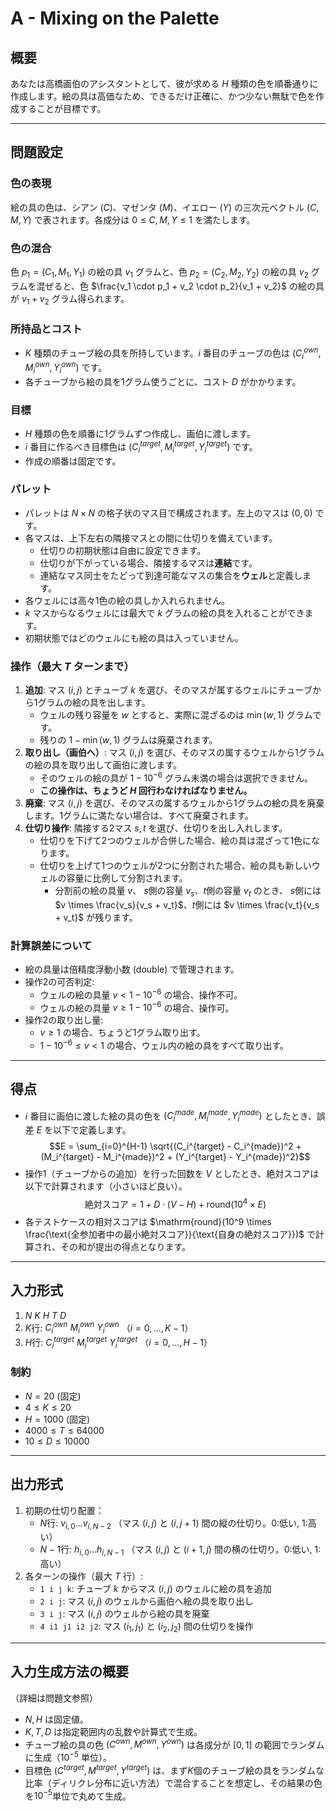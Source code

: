 # A - Mixing on the Palette

## 概要

あなたは高橋画伯のアシスタントとして、彼が求める $H$ 種類の色を順番通りに作成します。絵の具は高価なため、できるだけ正確に、かつ少ない無駄で色を作成することが目標です。

---
## 問題設定

### 色の表現
絵の具の色は、シアン ($C$)、マゼンタ ($M$)、イエロー ($Y$) の三次元ベクトル $(C, M, Y)$ で表されます。各成分は $0 \le C, M, Y \le 1$ を満たします。

### 色の混合
色 $p_1 = (C_1, M_1, Y_1)$ の絵の具 $v_1$ グラムと、色 $p_2 = (C_2, M_2, Y_2)$ の絵の具 $v_2$ グラムを混ぜると、色 $\frac{v_1 \cdot p_1 + v_2 \cdot p_2}{v_1 + v_2}$ の絵の具が $v_1 + v_2$ グラム得られます。

### 所持品とコスト
- $K$ 種類のチューブ絵の具を所持しています。$i$ 番目のチューブの色は $(C_i^{own}, M_i^{own}, Y_i^{own})$ です。
- 各チューブから絵の具を1グラム使うごとに、コスト $D$ がかかります。

### 目標
- $H$ 種類の色を順番に1グラムずつ作成し、画伯に渡します。
- $i$ 番目に作るべき目標色は $(C_i^{target}, M_i^{target}, Y_i^{target})$ です。
- 作成の順番は固定です。

### パレット
- パレットは $N \times N$ の格子状のマス目で構成されます。左上のマスは $(0,0)$ です。
- 各マスは、上下左右の隣接マスとの間に仕切りを備えています。
    - 仕切りの初期状態は自由に設定できます。
    - 仕切りが下がっている場合、隣接するマスは**連結**です。
    - 連結なマス同士をたどって到達可能なマスの集合を**ウェル**と定義します。
- 各ウェルには高々1色の絵の具しか入れられません。
- $k$ マスからなるウェルには最大で $k$ グラムの絵の具を入れることができます。
- 初期状態ではどのウェルにも絵の具は入っていません。

### 操作（最大 $T$ ターンまで）
1.  **追加**: マス $(i,j)$ とチューブ $k$ を選び、そのマスが属するウェルにチューブから1グラムの絵の具を出します。
    - ウェルの残り容量を $w$ とすると、実際に混ざるのは $\min(w, 1)$ グラムです。
    - 残りの $1 - \min(w, 1)$ グラムは廃棄されます。
2.  **取り出し（画伯へ）**: マス $(i,j)$ を選び、そのマスの属するウェルから1グラムの絵の具を取り出して画伯に渡します。
    - そのウェルの絵の具が $1 - 10^{-6}$ グラム未満の場合は選択できません。
    - **この操作は、ちょうど $H$ 回行わなければなりません。**
3.  **廃棄**: マス $(i,j)$ を選び、そのマスの属するウェルから1グラムの絵の具を廃棄します。1グラムに満たない場合は、すべて廃棄されます。
4.  **仕切り操作**: 隣接する2マス $s, t$ を選び、仕切りを出し入れします。
    - 仕切りを下げて2つのウェルが合併した場合、絵の具は混ざって1色になります。
    - 仕切りを上げて1つのウェルが2つに分割された場合、絵の具も新しいウェルの容量に比例して分割されます。
        - 分割前の絵の具量 $v$、 $s$側の容量 $v_s$、$t$側の容量 $v_t$ のとき、 $s$側には $v \times \frac{v_s}{v_s + v_t}$、$t$側には $v \times \frac{v_t}{v_s + v_t}$ が残ります。

### 計算誤差について
- 絵の具量は倍精度浮動小数 (double) で管理されます。
- 操作2の可否判定:
    - ウェルの絵の具量 $v < 1 - 10^{-6}$ の場合、操作不可。
    - ウェルの絵の具量 $v \ge 1 - 10^{-6}$ の場合、操作可。
- 操作2の取り出し量:
    - $v \ge 1$ の場合、ちょうど1グラム取り出す。
    - $1 - 10^{-6} \le v < 1$ の場合、ウェル内の絵の具をすべて取り出す。

---
## 得点

- $i$ 番目に画伯に渡した絵の具の色を $(C_i^{made}, M_i^{made}, Y_i^{made})$ としたとき、誤差 $E$ を以下で定義します。
  $$E = \sum_{i=0}^{H-1} \sqrt{(C_i^{target} - C_i^{made})^2 + (M_i^{target} - M_i^{made})^2 + (Y_i^{target} - Y_i^{made})^2}$$
- 操作1（チューブからの追加）を行った回数を $V$ としたとき、絶対スコアは以下で計算されます（小さいほど良い）。
  $$\text{絶対スコア} = 1 + D \cdot (V - H) + \mathrm{round}(10^4 \times E)$$
- 各テストケースの相対スコアは $\mathrm{round}(10^9 \times \frac{\text{全参加者中の最小絶対スコア}}{\text{自身の絶対スコア}})$ で計算され、その和が提出の得点となります。

---
## 入力形式

1.  $N$ $K$ $H$ $T$ $D$
2.  $K$行: $C_i^{own}$ $M_i^{own}$ $Y_i^{own}$ （$i=0, \dots, K-1$）
3.  $H$行: $C_i^{target}$ $M_i^{target}$ $Y_i^{target}$ （$i=0, \dots, H-1$）

### 制約
- $N = 20$ (固定)
- $4 \le K \le 20$
- $H = 1000$ (固定)
- $4000 \le T \le 64000$
- $10 \le D \le 10000$

---
## 出力形式

1.  初期の仕切り配置：
    - $N$行: $v_{i,0} \dots v_{i,N-2}$ （マス $(i,j)$ と $(i,j+1)$ 間の縦の仕切り。0:低い, 1:高い）
    - $N-1$行: $h_{i,0} \dots h_{i,N-1}$ （マス $(i,j)$ と $(i+1,j)$ 間の横の仕切り。0:低い, 1:高い）
2.  各ターンの操作（最大 $T$ 行）:
    - `1 i j k`: チューブ $k$ からマス $(i,j)$ のウェルに絵の具を追加
    - `2 i j`: マス $(i,j)$ のウェルから画伯へ絵の具を取り出し
    - `3 i j`: マス $(i,j)$ のウェルから絵の具を廃棄
    - `4 i1 j1 i2 j2`: マス $(i_1,j_1)$ と $(i_2,j_2)$ 間の仕切りを操作

---
## 入力生成方法の概要
（詳細は問題文参照）
- $N, H$ は固定値。
- $K, T, D$ は指定範囲内の乱数や計算式で生成。
- チューブ絵の具の色 $(C^{own}, M^{own}, Y^{own})$ は各成分が $[0, 1]$ の範囲でランダムに生成（$10^{-5}$ 単位）。
- 目標色 $(C^{target}, M^{target}, Y^{target})$ は、まず$K$個のチューブ絵の具をランダムな比率（ディリクレ分布に近い方法）で混合することを想定し、その結果の色を$10^{-5}$単位で丸めて生成。

